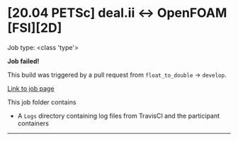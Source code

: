 # [20.04 PETSc] deal.ii <-> OpenFOAM [FSI][2D]

Job type: <class 'type'>



**Job failed!**



This build was triggered by a pull request from `float_to_double` → `develop`.



[Link to job page]({[job_link]})


This job folder contains
- A `Logs` directory containing log files from TravisCI and the participant containers


---

